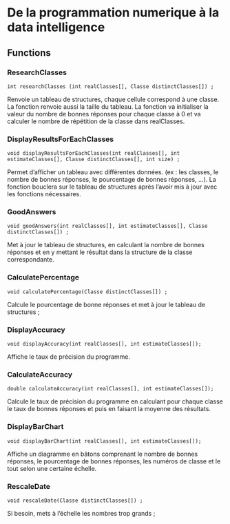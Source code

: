 # De la programmation numerique à la data intelligence

## Functions

### ResearchClasses

```
int researchClasses (int realClasses[], Classe distinctClasses[]) ;
``` 

Renvoie un tableau de structures, chaque cellule correspond à une classe. La fonction renvoie aussi la taille du tableau. La fonction va initialiser la valeur du nombre de bonnes réponses pour chaque classe à 0 et va calculer le nombre de répétition de la classe dans realClasses. 

### DisplayResultsForEachClasses

```
void displayResultsForEachClasses(int realClasses[], int estimateClasses[], Classe distinctClasses[], int size) ;
```

Permet d’afficher un tableau avec différentes données. (ex : les classes, le nombre de bonnes réponses, le pourcentage de bonnes réponses, …). La fonction bouclera sur le tableau de structures après l’avoir mis à jour avec les fonctions nécessaires. 

### GoodAnswers

```
void goodAnswers(int realClasses[], int estimateClasses[], Classe distinctClasses[]) ;
```

Met à jour le tableau de structures, en calculant la nombre de bonnes réponses et en y mettant le résultat dans la structure de la classe correspondante. 

### CalculatePercentage

```
void calculatePercentage(Classe distinctClasses[]) ;
```

Calcule le pourcentage de bonne réponses et met à jour le tableau de structures ; 

### DisplayAccuracy

```
void displayAccuracy(int realClasses[], int estimateClasses[]);
```

Affiche le taux de précision du programme.

### CalculateAccuracy 

```
double calculateAccuracy(int realClasses[], int estimateClasses[]); 
```

Calcule le taux de précision du programme en calculant pour chaque classe le taux de bonnes réponses et puis en faisant la moyenne des résultats. 

### DisplayBarChart

```
void displayBarChart(int realClasses[], int estimateClasses[]); 
```

Affiche un diagramme en bâtons comprenant le nombre de bonnes réponses, le pourcentage de bonnes réponses, les numéros de classe et le tout selon une certaine échelle.

### RescaleDate

```
void rescaleDate(Classe distinctClasses[]) ; 
```

Si besoin, mets à l’échelle les nombres trop grands ; 
